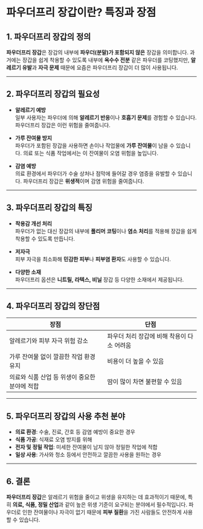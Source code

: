 # 파우더프리 장갑이란? 특징과 장점

## 1. 파우더프리 장갑의 정의  
**파우더프리 장갑**은 장갑의 내부에 **파우더(분말)가 포함되지 않은** 장갑을 의미합니다. 과거에는 장갑을 쉽게 착용할 수 있도록 내부에 **옥수수 전분** 같은 파우더를 코팅했지만, **알레르기 유발**과 **자극 문제** 때문에 요즘은 파우더프리 장갑이 더 많이 사용됩니다.

---

## 2. 파우더프리 장갑의 필요성  
- **알레르기 예방**  
  일부 사용자는 파우더에 의해 **알레르기 반응**이나 **호흡기 문제**를 경험할 수 있습니다. 파우더프리 장갑은 이런 위험을 줄여줍니다.

- **가루 잔여물 방지**  
  파우더가 포함된 장갑을 사용하면 손이나 작업물에 **가루 잔여물**이 남을 수 있습니다. 의료 또는 식품 작업에서는 이 잔여물이 오염 위험을 높입니다.

- **감염 예방**  
  의료 환경에서 파우더가 수술 상처나 점막에 들어갈 경우 염증을 유발할 수 있습니다. 파우더프리 장갑은 **위생적**이며 감염 위험을 줄여줍니다.

---

## 3. 파우더프리 장갑의 특징  
- **착용감 개선 처리**  
  파우더가 없는 대신 장갑의 내부에 **폴리머 코팅**이나 **염소 처리**를 적용해 장갑을 쉽게 착용할 수 있도록 만듭니다.

- **저자극**  
  피부 자극을 최소화해 **민감한 피부**나 **피부염 환자**도 사용할 수 있습니다.

- **다양한 소재**  
  파우더프리 옵션은 **니트릴, 라텍스, 비닐** 장갑 등 다양한 소재에서 제공됩니다.

---

## 4. 파우더프리 장갑의 장단점  

| **장점**                              | **단점**                              |
|---------------------------------------|---------------------------------------|
| 알레르기와 피부 자극 위험 감소         | 파우더 처리 장갑에 비해 착용이 다소 어려움 |
| 가루 잔여물 없이 깔끔한 작업 환경 유지 | 비용이 더 높을 수 있음               |
| 의료와 식품 산업 등 위생이 중요한 분야에 적합 | 땀이 많이 차면 불편할 수 있음        |

---

## 5. 파우더프리 장갑의 사용 추천 분야  
- **의료 환경**: 수술, 진료, 간호 등 감염 예방이 중요한 경우  
- **식품 가공**: 식재료 오염 방지를 위해  
- **전자 및 정밀 작업**: 미세한 잔여물이 남지 않아 정밀한 작업에 적합  
- **일상 사용**: 가사와 청소 등에서 안전하고 깔끔한 사용을 원하는 경우

---

## 6. 결론  
**파우더프리 장갑**은 알레르기 위험을 줄이고 위생을 유지하는 데 효과적이기 때문에, 특히 **의료, 식품, 정밀 산업**과 같이 높은 위생 기준이 요구되는 분야에서 필수적입니다. 파우더로 인한 잔여물이나 자극이 없기 때문에 **피부 질환**을 가진 사람들도 안전하게 사용할 수 있습니다.
